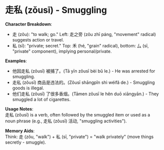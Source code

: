 # **走私 (zǒusī) - Smuggling**

**Character Breakdown**:  
- 走 (zǒu): "to walk; go." Left: 走之旁 (zǒu zhī páng, "movement" radical) suggests action or travel.  
- 私 (sī): "private; secret." Top: 禾 (hé, "grain" radical), bottom: 厶 (sī, "private" component), implying personal/private.

**Examples**:  
- 他因走私 (zǒusī) 被捕了。(Tā yīn zǒusī bèi bǔ le.) - He was arrested for smuggling.  
- 走私 (zǒusī) 商品是违法的。(Zǒusī shāngpǐn shì wéifǎ de.) - Smuggling goods is illegal.  
- 他们走私 (zǒusī) 了很多香烟。(Tāmen zǒusī le hěn duō xiāngyān.) - They smuggled a lot of cigarettes.

**Usage Notes**:  
走私 (zǒusī) is a verb, often followed by the smuggled item or used as a noun phrase (e.g., 走私 (zǒusī) 活动, "smuggling activities").

**Memory Aids**:  
Think: 走 (zǒu, "walk") + 私 (sī, "private") = "walk privately" (move things secretly - smuggle).